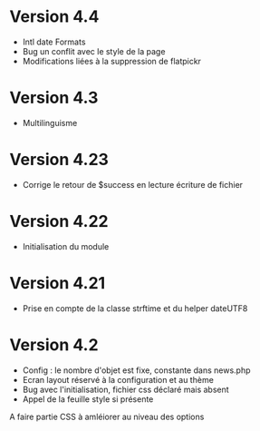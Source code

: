 # Version 4.4
- Intl date Formats
- Bug un conflit avec le style de la page
- Modifications liées à la suppression de flatpickr
# Version 4.3
- Multilinguisme
# Version 4.23
- Corrige le retour de $success  en lecture écriture de fichier
# Version 4.22
- Initialisation du module
# Version 4.21
- Prise en compte de la classe strftime et du helper dateUTF8
# Version 4.2
- Config : le nombre d'objet est fixe, constante dans news.php
- Ecran layout réservé à la configuration et au thème
- Bug avec l'initialisation, fichier css déclaré mais absent
- Appel de la feuille style si présente

A faire partie CSS à amléiorer au niveau des options
